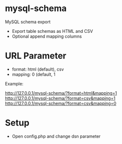# mysql-schema
MySQL schema export


* Export table schemas as HTML and CSV
* Optional append mapping columns
 
# URL Parameter

* format: html (default), csv
* mapping: 0 (default, 1

Example:

http://127.0.0.1/mysql-schema/?format=html&mapping=1  
http://127.0.0.1/mysql-schema/?format=csv&mapping=1  
http://127.0.0.1/mysql-schema/?format=csv&mapping=0  

# Setup

* Open config.php and change dsn parameter
